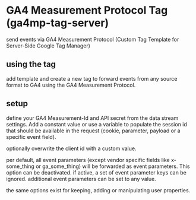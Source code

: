# GA4 Measurement Protocol Tag (ga4mp-tag-server)
send events via GA4 Measurement Protocol (Custom Tag Template for Server-Side Google Tag Manager)

## using the tag
add template and create a new tag to forward events from any source format to GA4 using the GA4 Measurement Protocol. 

## setup
define your GA4 Measurement-Id and API secret from the data stream settings. Add a constant value or use a variable to populate the session id that should be available in the request (cookie, parameter, payload or a specific event field). 

optionally overwrite the client id with a custom value. 

per default, all event parameters (except vendor specific fields like x-some_thing or ga_some_thing) will be forwarded as event parameters. This option can be deactivated. if active, a set of event parameter keys can be ignored. additional event parameters can be set to any value. 

the same options exist for keeping, adding or manipulating user properties. 
